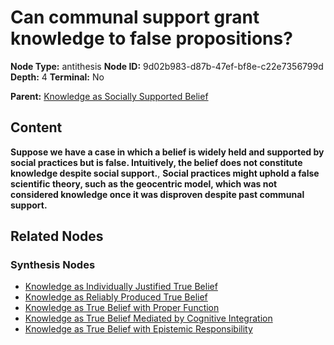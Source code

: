 # Can communal support grant knowledge to false propositions?

**Node Type:** antithesis
**Node ID:** 9d02b983-d87b-47ef-bf8e-c22e7356799d
**Depth:** 4
**Terminal:** No

**Parent:** [Knowledge as Socially Supported Belief](knowledge-as-socially-supported-belief-synthesis-c0051dc9-6e57-4fe6-ba9b-30472a8bcf7c.md)

## Content

**Suppose we have a case in which a belief is widely held and supported by social practices but is false. Intuitively, the belief does not constitute knowledge despite social support.**, **Social practices might uphold a false scientific theory, such as the geocentric model, which was not considered knowledge once it was disproven despite past communal support.**

## Related Nodes

### Synthesis Nodes

- [Knowledge as Individually Justified True Belief](knowledge-as-individually-justified-true-belief-synthesis-abcb2fa9-4a6f-4714-99f1-796728fbeeed.md)
- [Knowledge as Reliably Produced True Belief](knowledge-as-reliably-produced-true-belief-synthesis-a6b51735-d800-44b8-83af-a0f1854e4863.md)
- [Knowledge as True Belief with Proper Function](knowledge-as-true-belief-with-proper-function-synthesis-23dd2ae4-a934-43c7-b6e8-c0e77b9688c8.md)
- [Knowledge as True Belief Mediated by Cognitive Integration](knowledge-as-true-belief-mediated-by-cognitive-integration-synthesis-8dee821a-49c0-4ab7-a5e5-afe92f4c12bb.md)
- [Knowledge as True Belief with Epistemic Responsibility](knowledge-as-true-belief-with-epistemic-responsibility-synthesis-e194cc3c-024a-4957-98f0-cca39f84824f.md)
